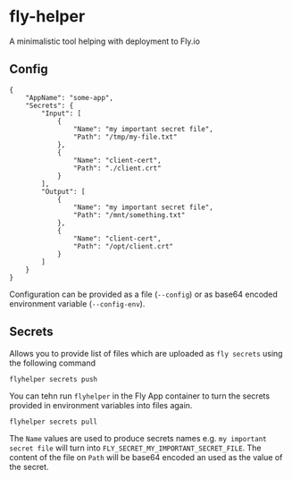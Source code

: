 # fly-helper

A minimalistic tool helping with deployment to Fly.io

## Config

```
{
    "AppName": "some-app",
    "Secrets": {
        "Input": [
            {
                "Name": "my important secret file",
                "Path": "/tmp/my-file.txt"
            },
            {
                "Name": "client-cert",
                "Path": "./client.crt"
            }
        ],
        "Output": [
            {
                "Name": "my important secret file",
                "Path": "/mnt/something.txt"
            },
            {
                "Name": "client-cert",
                "Path": "/opt/client.crt"
            }
        ]
    }
}
```

Configuration can be provided as a file (`--config`) or as base64 encoded environment variable (`--config-env`).

## Secrets

Allows you to provide list of files which are uploaded as `fly secrets` using the following command

```
flyhelper secrets push
```

You can tehn run `flyhelper` in the Fly App container to turn the secrets provided in environment variables into files again.

```
flyhelper secrets pull
```

The `Name` values are used to produce secrets names e.g. `my important secret file` will turn into `FLY_SECRET_MY_IMPORTANT_SECRET_FILE`. The content of the file on `Path` will be base64 encoded an used as the value of the secret.

